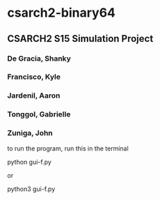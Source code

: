 # csarch2-binary64

## CSARCH2 S15 Simulation Project
### De Gracia, Shanky
### Francisco, Kyle
### Jardenil, Aaron
### Tonggol, Gabrielle
### Zuniga, John

to run the program, run this in the terminal

python gui-f.py 

or

python3 gui-f.py
